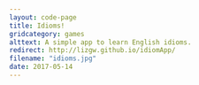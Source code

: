 ```yaml
---
layout: code-page
title: Idioms!
gridcategory: games
alttext: A simple app to learn English idioms.
redirect: http://lizgw.github.io/idiomApp/
filename: "idioms.jpg"
date: 2017-05-14
---
```

